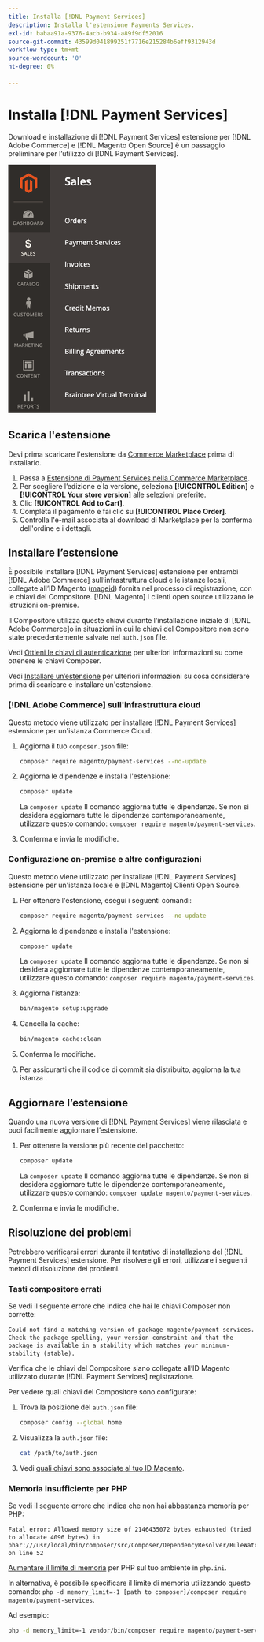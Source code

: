 ```yaml
---
title: Installa [!DNL Payment Services]
description: Installa l'estensione Payments Services.
exl-id: babaa91a-9376-4acb-b934-a89f9df52016
source-git-commit: 43599d041899251f7716e215284b6eff9312943d
workflow-type: tm+mt
source-wordcount: '0'
ht-degree: 0%

---
```


# Installa [!DNL Payment Services]

Download e installazione di [!DNL Payment Services] estensione per [!DNL Adobe Commerce] e [!DNL Magento Open Source] è un passaggio preliminare per l’utilizzo di [!DNL Payment Services].

![[!DNL Payment Services] vista amministratore dell&#39;estensione](assets/admin-view.png)

## Scarica l&#39;estensione

Devi prima scaricare l&#39;estensione da [Commerce Marketplace](https://experienceleague.adobe.com/docs/commerce-admin/start/resources/commerce-marketplace.html) prima di installarlo.

1. Passa a [Estensione di Payment Services nella Commerce Marketplace](https://marketplace.magento.com/magento-payment-services.html).
1. Per scegliere l’edizione e la versione, seleziona **[!UICONTROL Edition]** e **[!UICONTROL Your store version]** alle selezioni preferite.
1. Clic **[!UICONTROL Add to Cart]**.
1. Completa il pagamento e fai clic su **[!UICONTROL Place Order]**.
1. Controlla l&#39;e-mail associata al download di Marketplace per la conferma dell&#39;ordine e i dettagli.

## Installare l’estensione

È possibile installare [!DNL Payment Services] estensione per entrambi [!DNL Adobe Commerce] sull’infrastruttura cloud e le istanze locali, collegate all’ID Magento ([mageid](https://devdocs.magento.com/marketplace/sellers/profile-personal.html#field-descriptions)) fornita nel processo di registrazione, con le chiavi del Compositore. [!DNL Magento] I clienti open source utilizzano le istruzioni on-premise.

Il Compositore utilizza queste chiavi durante l&#39;installazione iniziale di [!DNL Adobe Commerce]o in situazioni in cui le chiavi del Compositore non sono state precedentemente salvate nel `auth.json` file.

Vedi [Ottieni le chiavi di autenticazione](https://devdocs.magento.com/guides/v2.4/install-gde/prereq/connect-auth.html) per ulteriori informazioni su come ottenere le chiavi Composer.

Vedi [Installare un’estensione](https://devdocs.magento.com/guides/v2.4/install-gde/install/cli/extensions.html) per ulteriori informazioni su cosa considerare prima di scaricare e installare un&#39;estensione.

### [!DNL Adobe Commerce] sull&#39;infrastruttura cloud

Questo metodo viene utilizzato per installare [!DNL Payment Services] estensione per un&#39;istanza Commerce Cloud.

1. Aggiorna il tuo `composer.json` file:

   ```bash
   composer require magento/payment-services --no-update
   ```

1. Aggiorna le dipendenze e installa l&#39;estensione:

   ```bash
   composer update
   ```

   La `composer update` Il comando aggiorna tutte le dipendenze. Se non si desidera aggiornare tutte le dipendenze contemporaneamente, utilizzare questo comando: `composer require magento/payment-services`.

1. Conferma e invia le modifiche.

### Configurazione on-premise e altre configurazioni

Questo metodo viene utilizzato per installare [!DNL Payment Services] estensione per un&#39;istanza locale e [!DNL Magento] Clienti Open Source.

1. Per ottenere l&#39;estensione, esegui i seguenti comandi:

   ```bash
   composer require magento/payment-services --no-update
   ```

1. Aggiorna le dipendenze e installa l&#39;estensione:

   ```bash
   composer update
   ```

   La `composer update` Il comando aggiorna tutte le dipendenze. Se non si desidera aggiornare tutte le dipendenze contemporaneamente, utilizzare questo comando: `composer require magento/payment-services`.

1. Aggiorna l&#39;istanza:

   ```bash
   bin/magento setup:upgrade
   ```

1. Cancella la cache:

   ```bash
   bin/magento cache:clean
   ```

1. Conferma le modifiche.
1. Per assicurarti che il codice di commit sia distribuito, aggiorna la tua istanza .

## Aggiornare l’estensione

Quando una nuova versione di [!DNL Payment Services] viene rilasciata e puoi facilmente aggiornare l’estensione.

1. Per ottenere la versione più recente del pacchetto:

   ```bash
   composer update
   ```

   La `composer update` Il comando aggiorna tutte le dipendenze. Se non si desidera aggiornare tutte le dipendenze contemporaneamente, utilizzare questo comando: `composer update magento/payment-services`.

1. Conferma e invia le modifiche.

## Risoluzione dei problemi

Potrebbero verificarsi errori durante il tentativo di installazione del [!DNL Payment Services] estensione. Per risolvere gli errori, utilizzare i seguenti metodi di risoluzione dei problemi.

### Tasti compositore errati

Se vedi il seguente errore che indica che hai le chiavi Composer non corrette:

```terminal
Could not find a matching version of package magento/payment-services. Check the package spelling, your version constraint and that the package is available in a stability which matches your minimum-stability (stable).
```

Verifica che le chiavi del Compositore siano collegate all’ID Magento utilizzato durante [!DNL Payment Services] registrazione.

Per vedere quali chiavi del Compositore sono configurate:

1. Trova la posizione del `auth.json` file:

   ```bash
   composer config --global home
   ```

1. Visualizza la `auth.json` file:

   ```bash
   cat /path/to/auth.json
   ```

1. Vedi [quali chiavi sono associate al tuo ID Magento](https://devdocs.magento.com/guides/v2.4/install-gde/prereq/connect-auth.html).

### Memoria insufficiente per PHP

Se vedi il seguente errore che indica che non hai abbastanza memoria per PHP:

```terminal
Fatal error: Allowed memory size of 2146435072 bytes exhausted (tried to allocate 4096 bytes) in phar:///usr/local/bin/composer/src/Composer/DependencyResolver/RuleWatchGraph.php on line 52
```

[Aumentare il limite di memoria](https://devdocs.magento.com/cloud/project/magento-app-php-ini.html#increase-php-memory-limit) per PHP sul tuo ambiente in `php.ini`.

In alternativa, è possibile specificare il limite di memoria utilizzando questo comando: `php -d memory_limit=-1 [path to composer]/composer require magento/payment-services`.

Ad esempio:

```bash
php -d memory_limit=-1 vendor/bin/composer require magento/payment-services
```
